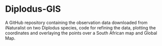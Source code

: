 # Diplodus-GIS
A GitHub repository containing the observation data downloaded from iNaturalist on two Diplodus species, code for refining the data, plotting the coordinates and overlaying the points over a South African map and Global Map.
